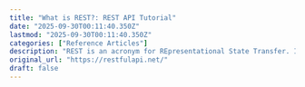 ```yaml
---
title: "What is REST?: REST API Tutorial"
date: "2025-09-30T00:11:40.350Z"
lastmod: "2025-09-30T00:11:40.350Z"
categories: ["Reference Articles"]
description: "REST is an acronym for REpresentational State Transfer. It is an architectural style for hypermedia systems and was first presented by Roy Fielding."
original_url: "https://restfulapi.net/"
draft: false
---
```

